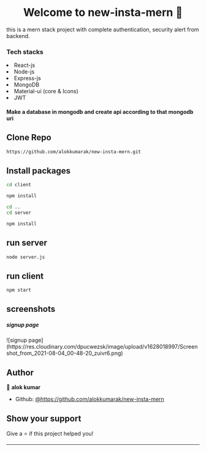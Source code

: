 <h1 align="center">Welcome to new-insta-mern 👋</h1>
<p>
  this is a mern stack project with complete authentication, security alert from backend.
</p>
<h3>Tech stacks</h3>
<li>React-js</li>
<li>Node-js</li>
<li>Express-js</li>
<li>MongoDB</li>
<li>Material-ui (core & Icons)</li>
<li>JWT</li>

<h4>Make a database in mongodb and create api according to that mongodb uri</h4>

## Clone Repo

```sh
https://github.com/alokkumarak/new-insta-mern.git
```
## Install packages

```sh
cd client
```
```sh
npm install
```
```sh
cd ..
cd server
```
```sh
npm install
```
## run server
```sh
node server.js
```
## run client
```sh
npm start
```
## screenshots
<h5>signup page</h5>
![signup page](https://res.cloudinary.com/dpucwezsk/image/upload/v1628018997/Screenshot_from_2021-08-04_00-48-20_zuivr6.png)



## Author

👤 **alok kumar**

* Github: [@https:\/\/github.com\/alokkumarak\/new-insta-mern](https://github.com/https:\/\/github.com\/alokkumarak\/new-insta-mern)

## Show your support

Give a ⭐️ if this project helped you!

***

